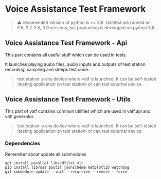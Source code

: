# Voice Assistance Test Framework

> :warning: recomended version of python is >= 3.8. Unittest are runned on 3.6, 3.7, 3.8, 3.9 versions, but production is developed on python 3.8

## Voice Assistance Test Framework - Api
This part contains all useful stuff which can be used in tests.

It launches playing audio files, audio inputs and outputs of test station recording, sampling and sleeps test code. 

> test station is any device where vatf is launched. It can be self-tested (testing application on test station) or can test external device.

## Voice Assistance Test Framework - Utils
This part of vatf contains common utilities which are used in vatf.api and vatf.generator.

> test station is any device where vatf is launched. It can be self-tested (testing application on test station) or can test external device.

### Dependencies

Remember about update all submodules

```
apt install parallel libsndfile1 vlc
pip install librosa psutil jsonschema matplotlib watchdog
git submodule update --init --recursive --remote --force
```
